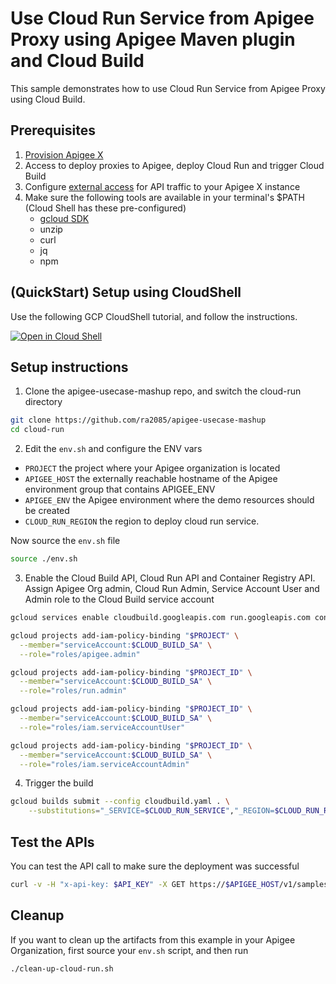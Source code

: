 # Use Cloud Run Service from Apigee Proxy using Apigee Maven plugin and Cloud Build

This sample demonstrates how to use Cloud Run Service from Apigee Proxy using Cloud Build.

## Prerequisites
1. [Provision Apigee X](https://cloud.google.com/apigee/docs/api-platform/get-started/provisioning-intro)
2. Access to deploy proxies to Apigee, deploy Cloud Run and trigger Cloud Build
3. Configure [external access](https://cloud.google.com/apigee/docs/api-platform/get-started/configure-routing#external-access) for API traffic to your Apigee X instance
4. Make sure the following tools are available in your terminal's $PATH (Cloud Shell has these pre-configured)
    * [gcloud SDK](https://cloud.google.com/sdk/docs/install)
    * unzip
    * curl
    * jq
    * npm

## (QuickStart) Setup using CloudShell

Use the following GCP CloudShell tutorial, and follow the instructions.

[![Open in Cloud Shell](https://gstatic.com/cloudssh/images/open-btn.png)](https://ssh.cloud.google.com/cloudshell/open?cloudshell_git_repo=https://github.com/ra2085/apigee-usecase-mashup&cloudshell_git_branch=main&cloudshell_workspace=.&cloudshell_tutorial=sample-rest-api-serverless/docs/cloudshell-tutorial.md)

## Setup instructions

1. Clone the apigee-usecase-mashup repo, and switch the cloud-run directory

```bash
git clone https://github.com/ra2085/apigee-usecase-mashup
cd cloud-run
```

2. Edit the `env.sh` and configure the ENV vars

* `PROJECT` the project where your Apigee organization is located
* `APIGEE_HOST` the externally reachable hostname of the Apigee environment group that contains APIGEE_ENV
* `APIGEE_ENV` the Apigee environment where the demo resources should be created
* `CLOUD_RUN_REGION` the region to deploy cloud run service.

Now source the `env.sh` file

```bash
source ./env.sh
```

3. Enable the Cloud Build API, Cloud Run API and Container Registry API. Assign Apigee Org admin, Cloud Run Admin, Service Account User and Admin role to the Cloud Build service account

```bash
gcloud services enable cloudbuild.googleapis.com run.googleapis.com containerregistry.googleapis.com

gcloud projects add-iam-policy-binding "$PROJECT" \
  --member="serviceAccount:$CLOUD_BUILD_SA" \
  --role="roles/apigee.admin"

gcloud projects add-iam-policy-binding "$PROJECT_ID" \
  --member="serviceAccount:$CLOUD_BUILD_SA" \
  --role="roles/run.admin"

gcloud projects add-iam-policy-binding "$PROJECT_ID" \
  --member="serviceAccount:$CLOUD_BUILD_SA" \
  --role="roles/iam.serviceAccountUser"

gcloud projects add-iam-policy-binding "$PROJECT_ID" \
  --member="serviceAccount:$CLOUD_BUILD_SA" \
  --role="roles/iam.serviceAccountAdmin"
```

4. Trigger the build

```bash
gcloud builds submit --config cloudbuild.yaml . \
    --substitutions="_SERVICE=$CLOUD_RUN_SERVICE","_REGION=$CLOUD_RUN_REGION","_APIGEE_TEST_ENV=$APIGEE_ENV"
```

## Test the APIs

You can test the API call to make sure the deployment was successful

```bash
curl -v -H "x-api-key: $API_KEY" -X GET https://$APIGEE_HOST/v1/samples/rest-api-serverless
```

## Cleanup

If you want to clean up the artifacts from this example in your Apigee Organization, first source your `env.sh` script, and then run

```bash
./clean-up-cloud-run.sh
```
